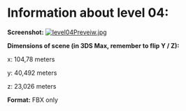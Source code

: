 # Information about level 04: 

**Screenshot:**
[![level04Preveiw.jpg](https://s18.postimg.org/kuvorpgll/level04_Preveiw.jpg)](https://postimg.org/image/dewf5wsw5/)

**Dimensions of scene (in 3DS Max, remember to flip Y / Z):**

x: 104,78 meters

y: 40,492 meters

z: 23,026 meters


**Format:**
FBX only 
